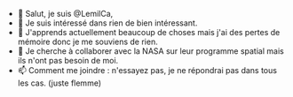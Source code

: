 - 👋 Salut, je suis @LemilCa,
- 👀 Je suis intéressé dans rien de bien intéressant.
- 🌱 J'apprends actuellement beaucoup de choses mais j'ai des pertes de mémoire donc je me souviens de rien.
- 💞️ Je cherche à collaborer avec la NASA sur leur programme spatial mais ils n'ont pas besoin de moi.
- 📫 Comment me joindre : n'essayez pas, je ne répondrai pas dans tous les cas. (juste flemme)

<!---
LemilCaa/LemilCaa is a ✨ special ✨ repository because its `README.md` (this file) appears on your GitHub profile.
You can click the Preview link to take a look at your changes.
--->
